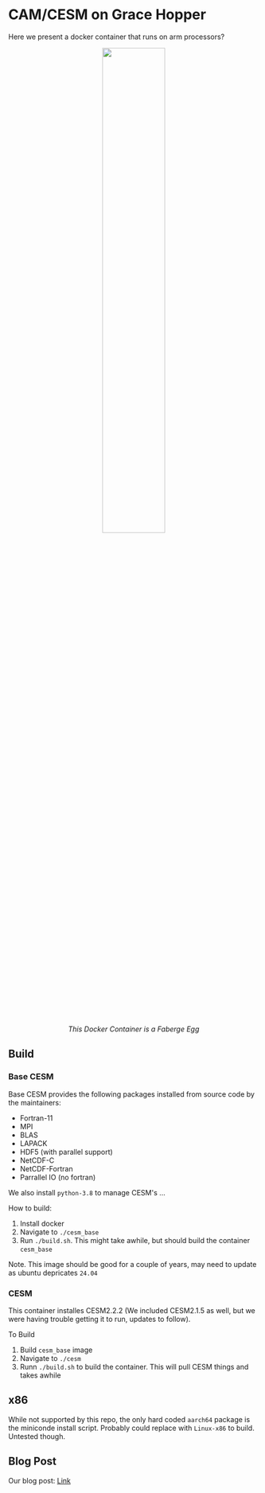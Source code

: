 # CAM/CESM on Grace Hopper 
Here we present a docker container that runs on arm processors?

<div style="text-align: center;">
  <img src="images/egg.jpg" style="width:50%;">
  <p><em>This Docker Container is a Faberge Egg</em></p>
</div>

## Build
### Base CESM 
Base CESM provides the following packages installed from source code by the maintainers:
- Fortran-11
- MPI
- BLAS
- LAPACK
- HDF5 (with parallel support)
- NetCDF-C 
- NetCDF-Fortran
- Parrallel IO (no fortran)

We also install `python-3.8` to manage CESM's ...

How to build:
1. Install docker
2. Navigate to `./cesm_base`
3. Run `./build.sh`. This might take awhile, but should build the container `cesm_base`

Note. This image should be good for a couple of years, may need to update as ubuntu depricates `24.04`

### CESM
This container installes CESM2.2.2 (We included CESM2.1.5 as well, but we were having trouble getting it to run, updates to follow).

To Build
1. Build `cesm_base` image
2. Navigate to `./cesm`
3. Runn `./build.sh` to build the container. This will pull CESM things and takes awhile

## x86
While not supported by this repo, the only hard coded `aarch64` package is the miniconde install script. Probably could replace with `Linux-x86` to build. Untested though.

## Blog Post
Our blog post: [Link](https://medium.com/@twins.corgi.0a/containerizing-cesm-and-porting-to-arm-b9419ed939af)
